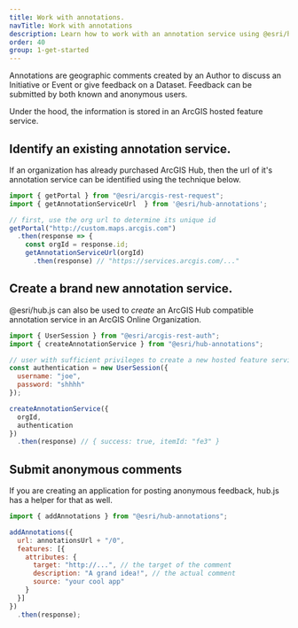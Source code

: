 ```yaml
---
title: Work with annotations.
navTitle: Work with annotations
description: Learn how to work with an annotation service using @esri/hub.js.
order: 40
group: 1-get-started
---
```


Annotations are geographic comments created by an Author to discuss an Initiative or Event or give feedback on a Dataset. Feedback can be submitted by both known and anonymous users.

Under the hood, the information is stored in an ArcGIS hosted feature service.

## Identify an existing annotation service.

If an organization has already purchased ArcGIS Hub, then the url of it's annotation service can be identified using the technique below.

```js
import { getPortal } from "@esri/arcgis-rest-request";
import { getAnnotationServiceUrl  } from '@esri/hub-annotations';

// first, use the org url to determine its unique id
getPortal("http://custom.maps.arcgis.com")
  .then(response => {
    const orgId = response.id;
    getAnnotationServiceUrl(orgId)
      .then(response) // "https://services.arcgis.com/..."
```

## Create a brand new annotation service.

@esri/hub.js can also be used to _create_ an ArcGIS Hub compatible annotation service in an ArcGIS Online Organization.

```js
import { UserSession } from "@esri/arcgis-rest-auth";
import { createAnnotationService } from "@esri/hub-annotations";

// user with sufficient privileges to create a new hosted feature service
const authentication = new UserSession({
  username: "joe",
  password: "shhhh"
});

createAnnotationService({
  orgId,
  authentication
})
  .then(response) // { success: true, itemId: "fe3" }
```

## Submit anonymous comments

If you are creating an application for posting anonymous feedback, hub.js has a helper for that as well.

```js
import { addAnnotations } from "@esri/hub-annotations";

addAnnotations({
  url: annotationsUrl + "/0",
  features: [{
    attributes: {
      target: "http://...", // the target of the comment
      description: "A grand idea!", // the actual comment
      source: "your cool app"
    }
  }]
})
  .then(response);
```